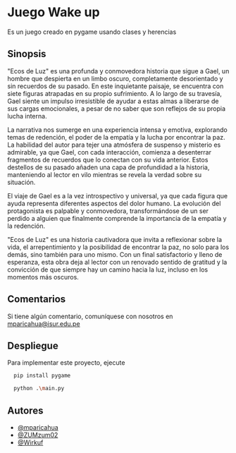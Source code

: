 
# Juego Wake up

Es un juego creado en pygame usando clases y herencias

## Sinopsis

"Ecos de Luz" es una profunda y conmovedora historia que sigue a Gael, un hombre que despierta en un limbo oscuro, completamente desorientado y sin recuerdos de su pasado. En este inquietante paisaje, se encuentra con siete figuras atrapadas en su propio sufrimiento. A lo largo de su travesía, Gael siente un impulso irresistible de ayudar a estas almas a liberarse de sus cargas emocionales, a pesar de no saber que son reflejos de su propia lucha interna.

La narrativa nos sumerge en una experiencia intensa y emotiva, explorando temas de redención, el poder de la empatía y la lucha por encontrar la paz. La habilidad del autor para tejer una atmósfera de suspenso y misterio es admirable, ya que Gael, con cada interacción, comienza a desenterrar fragmentos de recuerdos que lo conectan con su vida anterior. Estos destellos de su pasado añaden una capa de profundidad a la historia, manteniendo al lector en vilo mientras se revela la verdad sobre su situación.

El viaje de Gael es a la vez introspectivo y universal, ya que cada figura que ayuda representa diferentes aspectos del dolor humano. La evolución del protagonista es palpable y conmovedora, transformándose de un ser perdido a alguien que finalmente comprende la importancia de la empatía y la redención.

"Ecos de Luz" es una historia cautivadora que invita a reflexionar sobre la vida, el arrepentimiento y la posibilidad de encontrar la paz, no solo para los demás, sino también para uno mismo. Con un final satisfactorio y lleno de esperanza, esta obra deja al lector con un renovado sentido de gratitud y la convicción de que siempre hay un camino hacia la luz, incluso en los momentos más oscuros.

## Comentarios

Si tiene algún comentario, comuníquese con nosotros en mparicahua@isur.edu.pe


## Despliegue

Para implementar este proyecto, ejecute

```bash
  pip install pygame
```
```bash
  python .\main.py
```


## Autores

- [@mparicahua](https://www.github.com/mparicahua)
- [@ZUMzum02](https://www.github.com/ZUMzum02)
- [@Wirkuf](https://www.github.com/Wirkuf)

